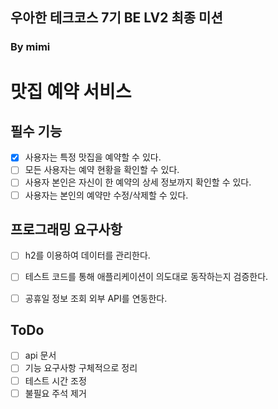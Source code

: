 ## 우아한 테크코스 7기 BE LV2 최종 미션
### By mimi

# 맛집 예약 서비스
## 필수 기능
- [X] 사용자는 특정 맛집을 예약할 수 있다.
- [ ] 모든 사용자는 예약 현황을 확인할 수 있다.
- [ ] 사용자 본인은 자신이 한 예약의 상세 정보까지 확인할 수 있다.
- [ ] 사용자는 본인의 예약만 수정/삭제할 수 있다.

## 프로그래밍 요구사항
- [ ] h2를 이용하여 데이터를 관리한다.
- [ ] 테스트 코드를 통해 애플리케이션이 의도대로 동작하는지 검증한다.
- [ ] 공휴일 정보 조회 외부 API를 연동한다.


## ToDo
- [ ] api 문서
- [ ] 기능 요구사항 구체적으로 정리
- [ ] 테스트 시간 조정
- [ ] 불필요 주석 제거
